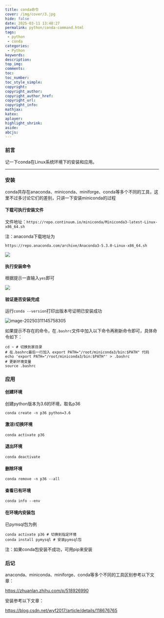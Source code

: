 ```yaml
---
title: conda命令
cover: /img/cover/3.jpg
hide: false
date: 2025-03-11 13:48:27
permalink: python/conda-command.html
tags:
 - python
 - conda
categories:
 - Python
keywords:
description:
top_img:
comments:
toc:
toc_number:
toc_style_simple:
copyright:
copyright_author:
copyright_author_href:
copyright_url:
copyright_info:
mathjax:
katex:
aplayer:
highlight_shrink:
aside:
abcjs:
---
```


### 前言

记一下conda在Linux系统环境下的安装和应用。

---

### 安装

conda共存在anaconda、miniconda、miniforge、conda等多个不同的工具，这里不过多讨论它们的差别，只讲一下安装miniconda的过程

#### 下载可执行安装文件

文件地址：`https://repo.continuum.io/miniconda/Miniconda3-latest-Linux-x86_64.sh`

注：anaconda下载地址为

`https://repo.anaconda.com/archive/Anaconda3-5.3.0-Linux-x86_64.sh`

![](https://images.jzwfan.com/image/2025/03/11/143359-0.png)

#### 执行安装命令

根据提示一直输入`yes`即可

![](https://images.jzwfan.com/image/2025/03/11/144437-0.png)

#### 验证是否安装完成

运行`conda --version`打印出版本号证明已安装成功

![image-20250311145758305](https://images.jzwfan.com/image/2025/03/11/145803-0.png)

如果提示不存在的命令，在`.bashrc`文件中加入以下命令再刷新命令即可，具体命令如下：

```shell
cd ~ # 切换到家目录
# 在.bashrc最后一行加入 export PATH="/root/miniconda3/bin:$PATH" 代码
echo 'export PATH="/root/miniconda3/bin:$PATH"' > .bashrc 
# 更新环境变量
source .bashrc 
```

### 应用

#### 创建环境

创建python版本为3.6的环境，取名p36

```shell
conda create -n p36 python=3.6
```

#### 激活\切换环境

```shell
conda activate p36
```

#### 退出环境

```shell
conda deactivate
```

#### 删除环境

```shell
conda remove -n p36 --all
```

#### 查看已有环境

```shell
conda info --env
```

#### 在环境内安装包

已pymsql包为例

```shell
conda activate p36 # 切换到指定环境
conda install pymysql # 安装pymsql包
```

注：如果conda包安装不成功，可用pip来安装

### 后记

anaconda、miniconda、miniforge、conda等多个不同的工具区别参考以下文章：

https://zhuanlan.zhihu.com/p/518926990

安装参考以下文章：

https://blog.csdn.net/wyf2017/article/details/118676765

